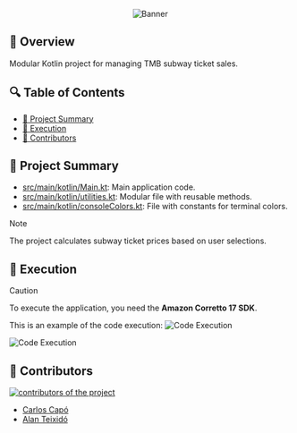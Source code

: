 <p align="center">
    <img src="https://upload.wikimedia.org/wikipedia/commons/thumb/9/9c/Logo_TMB.svg/1280px-Logo_TMB.svg.png" alt="Banner" />
</p>

## 📌 Overview

Modular Kotlin project for managing TMB subway ticket sales.

## 🔍 Table of Contents

* [📝 Project Summary](#-project-summary)
* [🚀 Execution](#-execution)
* [🙌 Contributors](#-contributors)

## 📝 Project Summary

- [src/main/kotlin/Main.kt](src/main/kotlin/Main.kt): Main application code.
- [src/main/kotlin/utilities.kt](src/main/kotlin/Utilities.kt): Modular file with reusable methods.
- [src/main/kotlin/consoleColors.kt](src/main/kotlin/ConsoleColors.kt): File with constants for terminal colors.

> [!NOTE]
> The project calculates subway ticket prices based on user selections.

## 🚀 Execution

> [!CAUTION]
> To execute the application, you need the **Amazon Corretto 17 SDK**.

This is an example of the code execution:
![Code Execution](https://github.com/Picuu/itb-subway-ticket-sales/assets/152865024/86b42950-e997-4280-b7a3-f6f29ba586c0)

![Code Execution](https://github.com/Picuu/itb-subway-ticket-sales/assets/152865024/b4cf91ea-b0e9-45e3-8edf-44703a51ca29)


## 🙌 Contributors
<a href="https://github.com/Picuu/itb-subway-ticket-sales/graphs/contributors">
<img src="https://contrib.rocks/image?repo=Picuu/itb-subway-ticket-sales" alt="contributors of the project"/>
</a>

- [Carlos Capó](https://github.com/Picuu)
- [Alan Teixidó](https://github.com/AlanTeixido)

